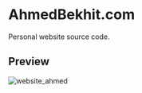 # AhmedBekhit.com
Personal website source code.

## Preview
![website_ahmed](http://ahmedbekhit.com/web_preview.gif)
